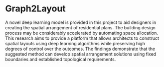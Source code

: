 # Graph2Layout
A novel deep learning model is provided in this project to aid designers in creating the spatial arrangement of residential plans.
The building design process may be considerably accelerated by automating space allocation. This research aims to provide a platform
that allows architects to construct spatial layouts using deep learning algorithms while preserving high degrees of control over the outcomes.
The findings demonstrate that the suggested method can develop spatial arrangement solutions using fixed boundaries and established topological requirements.

<jpg src="images/Function.JPG">
